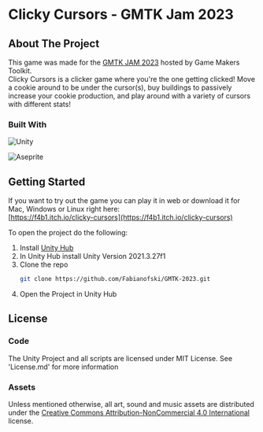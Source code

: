 # Clicky Cursors - GMTK Jam 2023

<!-- ABOUT THE PROJECT -->

## About The Project

This game was made for the [GMTK JAM 2023](https://itch.io/jam/gmtk-2023) hosted by Game Makers Toolkit.  
Clicky Cursors is a clicker game where you're the one getting clicked! Move a cookie around to be under the cursor(s), buy buildings to passively increase your cookie production, and play around with a variety of cursors with different stats!

### Built With

![Unity](https://img.shields.io/badge/unity-%23000000.svg?style=for-the-badge&logo=unity&logoColor=white)<br/>

![Aseprite](https://img.shields.io/badge/Aseprite-FFFFFF?style=for-the-badge&logo=Aseprite&logoColor=#7D929E)

<!-- GETTING STARTED -->

## Getting Started

If you want to try out the game you can play it in web or download it for Mac, Windows or Linux right here:<br/>
[https://f4b1.itch.io/clicky-cursors](https://f4b1.itch.io/clicky-cursors)

To open the project do the following:

1. Install [Unity Hub](https://unity.com/download)
2. In Unity Hub install Unity Version 2021.3.27f1
3. Clone the repo
   ```sh
   git clone https://github.com/Fabianofski/GMTK-2023.git
   ```
4. Open the Project in Unity Hub

## License

### Code

The Unity Project and all scripts are licensed under MIT License. See 'License.md' for more information

### Assets

Unless mentioned otherwise, all art, sound and music assets are distributed under the [Creative Commons Attribution-NonCommercial 4.0 International](https://creativecommons.org/licenses/by-nc/4.0/) license.
